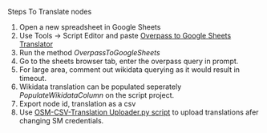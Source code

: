Steps To Translate nodes

1. Open a new spreadsheet in Google Sheets
2. Use Tools -> Script Editor and paste [Overpass to Google Sheets Translator](OverpassToGoogleSheetsTranslator.gs)
3. Run the method *OverpassToGoogleSheets*
4. Go to the sheets browser tab, enter the overpass query in prompt.
5. For large area, comment out wikidata querying as it would result in timeout.
6. Wikidata translation can be populated seperately *PopulateWikidataColumn* on the script project. 
7. Export node id, translation as a csv
8. Use [OSM-CSV-Translation Uploader.py script](OSM_CSV_Translation_Uploader.py) to upload translations afer changing SM credentials. 
